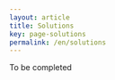 ```yaml
---
layout: article
title: Solutions
key: page-solutions
permalink: /en/solutions
---
```


To be completed
